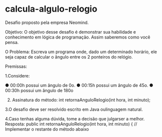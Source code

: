 # calcula-algulo-relogio
Desafio proposto pela empresa Neomind.

Objetivo: O objetivo desse desafio é demonstrar sua habilidade e conhecimento em lógica
de programação. Assim saberemos como você pensa.

O Problema: Escreva um programa onde, dado um determinado horário, ele seja capaz de
calcular o ângulo entre os 2 ponteiros do relógio.

Premissas:

1.Considere:

● 00:00h possui um ângulo de 0o.
● 00:15h possui um ângulo de 45o.
● 00:30h possui um ângulo de 180o

2. Assinatura do método:
int retornaAnguloRelogio(int hora, int minuto);

3.O desafio deve ser resolvido escrito em Java oulinguagem natural.

4.Caso tenhas alguma dúvida, tome a decisão que julgarser a melhor.
Resposta: public int retornaAnguloRelogio(int hora, int minuto) {
// Implementar o restante do método abaixo
